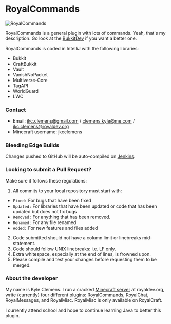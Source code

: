 RoyalCommands
=============

![RoyalCommands](http://dev.bukkit.org/media/images/36/432/royalcommands_5.png)

RoyalCommands is a general plugin with lots of commands. Yeah, that's my description. Go look at the [BukkitDev](http://dev.bukkit.org/server-mods/royalcommands) if you want a better one.

RoyalCommands is coded in IntelliJ with the following libraries:

 * Bukkit
 * CraftBukkit
 * Vault
 * VanishNoPacket
 * Multiverse-Core
 * TagAPI
 * WorldGuard
 * LWC

### Contact

 * Email: jkc.clemens@gmail.com / clemens.kyle@me.com / jkc.clemens@royaldev.org
 * Minecraft username: jkcclemens

### Bleeding Edge Builds

Changes pushed to GitHub will be auto-compiled on [Jenkins](http://ci.royaldev.org).

### Looking to submit a Pull Request?

Make sure it follows these regulations:

 1. All commits to your local repository must start with:
   * ```Fixed:``` For bugs that have been fixed
   * ```Updated:``` For libraries that have been updated or code that has been updated but does not fix bugs
   * ```Removed:``` For anything that has been removed.
   * ```Renamed:``` For any file renamed
   * ```Added:``` For new features and files added
 2. Code submitted should not have a column limit or linebreaks mid-statement.
 3. Code should follow UNIX linebreaks: i.e. LF only.
 4. Extra whitespace, especially at the end of lines, is frowned upon.
 5. Please compile and test your changes before requesting them to be merged.

### About the developer

My name is Kyle Clemens. I run a cracked [Minecraft server](http://royaldev.org) at royaldev.org, write (currently) four different plugins: RoyalCommands, RoyalChat, RoyalMessages, and RoyalMisc.
RoyalMisc is only available on RoyalCraft.

I currently attend school and hope to continue learning Java to better this plugin.

